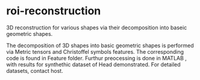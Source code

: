 # roi-reconstruction
3D reconstruction for various shapes via their decomposition into baseic geometric shapes.

The decomposition of 3D shapes into basic geometric shapes is performed via Metric tensors and Christoffel symbols features. The corresponding code is found in Feature folder. Furthur preocessing is done in MATLAB , with results for synthethic dataset of Head demonstrated. For detailed datasets, contact host. 
